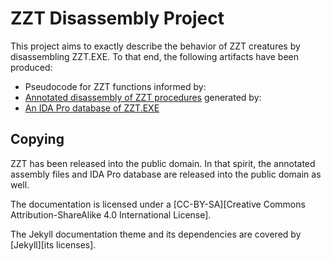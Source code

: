 # ZZT Disassembly Project

This project aims to exactly describe the behavior of ZZT creatures by disassembling
ZZT.EXE.  To that end, the following artifacts have been produced:

* Pseudocode for ZZT functions informed by:
* [Annotated disassembly of ZZT procedures][Disassembly] generated by:
* [An IDA Pro database of ZZT.EXE][Database]

[Disassembly]: https://github.com/cknave/zztasm/tree/master/asm
[Database]: https://raw.githubusercontent.com/cknave/zztasm/master/ida/zzt.idc


## Copying

ZZT has been released into the public domain.  In that spirit, the annotated assembly files
and IDA Pro database are released into the public domain as well.

The documentation is licensed under a [CC-BY-SA][Creative Commons Attribution-ShareAlike
4.0 International License].

The Jekyll documentation theme and its dependencies are covered by [Jekyll][its licenses].

[CC-BY-SA]: http://creativecommons.org/licenses/by-sa/4.0/
[Jekyll]: https://github.com/cknave/zztasm/tree/master/docs/licenses/
